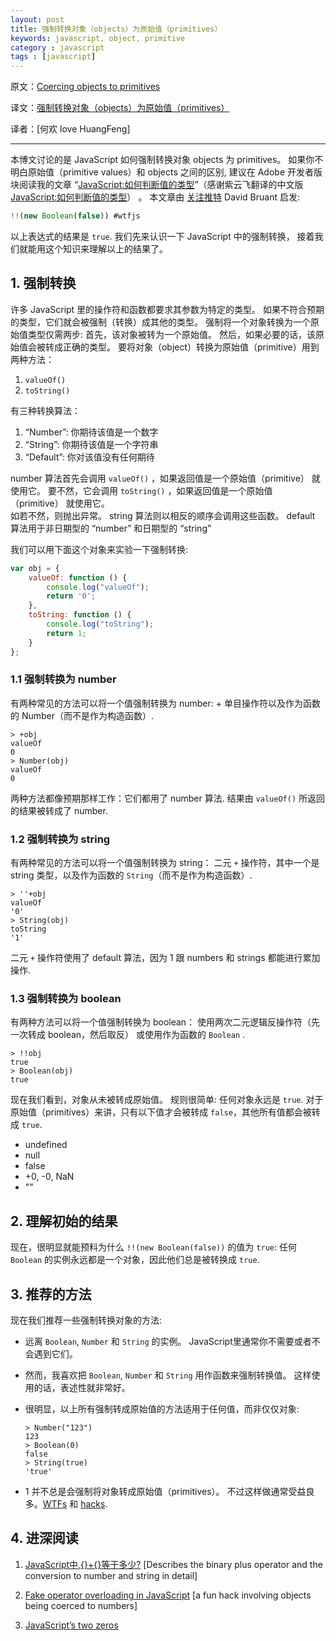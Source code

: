 ```yaml
---
layout: post
title: 强制转换对象（objects）为原始值（primitives）
keywords: javascript, object, primitive
category : javascript
tags : [javascript]
---
```


原文：[Coercing objects to primitives](http://www.2ality.com/2012/11/coercing-objects.html)

译文：[强制转换对象（objects）为原始值（primitives）](http://justjavac.com/javascript/2013/04/22/javascript-coercing-objects-to-primitives.html)

译者：[何欢 love HuangFeng]

----------------------------------------------------

本博文讨论的是 JavaScript 如何强制转换对象 objects 为 primitives。 
如果你不明白原始值（primitive values）和 objects 之间的区别, 
建议在 Adobe 开发者版块阅读我的文章 “[JavaScript:如何判断值的类型][]”（感谢紫云飞翻译的中文版[JavaScript:如何判断值的类型](http://www.cnblogs.com/ziyunfei/archive/2012/10/11/2717057.html)） 。 
本文章由 [关注推特][] David Bruant 启发:

[JavaScript:如何判断值的类型]: http://www.adobe.com/devnet/html5/articles/categorizing-values-in-javascript.html
[关注推特]: https://twitter.com/DavidBruant/status/273451064764805120

```javascript
!!(new Boolean(false)) #wtfjs
```

以上表达式的结果是 `true`. 
我们先来认识一下 JavaScript 中的强制转换，
接着我们就能用这个知识来理解以上的结果了。

## 1. 强制转换

许多 JavaScript 里的操作符和函数都要求其参数为特定的类型。
如果不符合预期的类型，它们就会被强制（转换）成其他的类型。
强制将一个对象转换为一个原始值类型仅需两步: 首先，该对象被转为一个原始值。
然后，如果必要的话，该原始值会被转成正确的类型。 
要将对象（object）转换为原始值（primitive）用到两种方法：

1. `valueOf()`
2. `toString()`

有三种转换算法：

1. “Number”: 你期待该值是一个数字
2. “String”: 你期待该值是一个字符串
3. “Default”: 你对该值没有任何期待

number 算法首先会调用 `valueOf()` ，如果返回值是一个原始值（primitive） 就使用它。 
要不然，它会调用 `toString()` ，如果返回值是一个原始值（primitive） 就使用它。  
如若不然，则抛出异常。 
string 算法则以相反的顺序会调用这些函数。
default 算法用于非日期型的 “number” 和日期型的 “string”

我们可以用下面这个对象来实验一下强制转换:

```javascript
var obj = {
	valueOf: function () {
		console.log("valueOf");
		return '0';
	},
	toString: function () {
		console.log("toString");
		return 1;
	}
};
```

### 1.1 强制转换为 number

有两种常见的方法可以将一个值强制转换为 number: + 单目操作符以及作为函数的 Number（而不是作为构造函数）.

    > +obj
    valueOf
    0
    > Number(obj)
    valueOf
    0

两种方法都像预期那样工作：它们都用了 number 算法. 
结果由 `valueOf()` 所返回的结果被转成了 number.

### 1.2 强制转换为 string

有两种常见的方法可以将一个值强制转换为 string： 
二元 `+` 操作符，其中一个是 string 类型，以及作为函数的 `String`（而不是作为构造函数）.

    > ''+obj
    valueOf
    '0'
    > String(obj)
    toString
    '1'

二元 `+` 操作符使用了 default 算法，因为 1 跟 numbers 和 strings 都能进行累加操作.

### 1.3 强制转换为 boolean

有两种方法可以将一个值强制转换为 boolean：
使用两次二元逻辑反操作符（先一次转成 boolean，然后取反） 或使用作为函数的 `Boolean` .

    > !!obj
    true
    > Boolean(obj)
    true

现在我们看到，对象从未被转成原始值。
规则很简单: 任何对象永远是 `true`. 
对于原始值（primitives）来讲，只有以下值才会被转成 `false`，其他所有值都会被转成 `true`.

* undefined
* null
* false
* +0, -0, NaN
* ""

## 2. 理解初始的结果

现在，很明显就能预料为什么 `!!(new Boolean(false))` 的值为 `true`: 
任何 `Boolean` 的实例永远都是一个对象，因此他们总是被转换成 `true`.

## 3. 推荐的方法

现在我们推荐一些强制转换对象的方法:

*	远离 `Boolean`, `Number` 和 `String` 的实例。
	JavaScript里通常你不需要或者不会遇到它们。

*	然而，我喜欢把 `Boolean`, `Number` 和 `String` 用作函数来强制转换值。 
	这样使用的话，表述性就非常好。

*	很明显，以上所有强制转成原始值的方法适用于任何值，而非仅仅对象:

	    > Number("123")
	    123
	    > Boolean(0)
	    false
	    > String(true)
	    'true'

*	1 并不总是会强制将对象转成原始值（primitives）。 
	不过这样做通常受益良多。[WTFs][1] 和 [hacks][2].

## 4. 进深阅读

1. [JavaScript中,{}+{}等于多少?][1] [Describes the binary plus operator and the conversion to number and string in detail]

2. [Fake operator overloading in JavaScript][2] [a fun hack involving objects being coerced to numbers]

3. [JavaScript’s two zeros][3]

[1]: http://justjavac.com/javascript/2012/12/20/object-plus-object.html
[2]: http://www.2ality.com/2011/12/fake-operator-overloading.html
[3]: http://www.2ality.com/2012/03/signedzero.html
